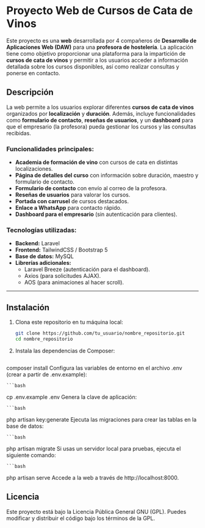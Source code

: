 # Proyecto Web de Cursos de Cata de Vinos

Este proyecto es una **web** desarrollada por 4 compañeros de **Desarrollo de Aplicaciones Web (DAW)** para una **profesora de hostelería**. La aplicación tiene como objetivo proporcionar una plataforma para la impartición de **cursos de cata de vinos** y permitir a los usuarios acceder a información detallada sobre los cursos disponibles, así como realizar consultas y ponerse en contacto.

## Descripción

La web permite a los usuarios explorar diferentes **cursos de cata de vinos** organizados por **localización** y **duración**. Además, incluye funcionalidades como **formulario de contacto**, **reseñas de usuarios**, y un **dashboard** para que el empresario (la profesora) pueda gestionar los cursos y las consultas recibidas.  

### Funcionalidades principales:

- **Academia de formación de vino** con cursos de cata en distintas localizaciones.
- **Página de detalles del curso** con información sobre duración, maestro y formulario de contacto.
- **Formulario de contacto** con envío al correo de la profesora.
- **Reseñas de usuarios** para valorar los cursos.
- **Portada con carrusel** de cursos destacados.
- **Enlace a WhatsApp** para contacto rápido.
- **Dashboard para el empresario** (sin autenticación para clientes).

### Tecnologías utilizadas:

- **Backend:** Laravel
- **Frontend:** TailwindCSS / Bootstrap 5
- **Base de datos:** MySQL
- **Librerías adicionales:**  
  - Laravel Breeze (autenticación para el dashboard).
  - Axios (para solicitudes AJAX).
  - AOS (para animaciones al hacer scroll).

---

## Instalación

1. Clona este repositorio en tu máquina local:

   ```bash
   git clone https://github.com/tu_usuario/nombre_repositorio.git
   cd nombre_repositorio

2. Instala las dependencias de Composer:

    ```bash
composer install
Configura las variables de entorno en el archivo .env (crear a partir de .env.example):

    ```bash
cp .env.example .env
Genera la clave de aplicación:

    ```bash
php artisan key:generate
Ejecuta las migraciones para crear las tablas en la base de datos:

    ```bash
php artisan migrate
Si usas un servidor local para pruebas, ejecuta el siguiente comando:

    ```bash
php artisan serve
Accede a la web a través de http://localhost:8000.

## Licencia
Este proyecto está bajo la Licencia Pública General GNU (GPL). Puedes modificar y distribuir el código bajo los términos de la GPL.
